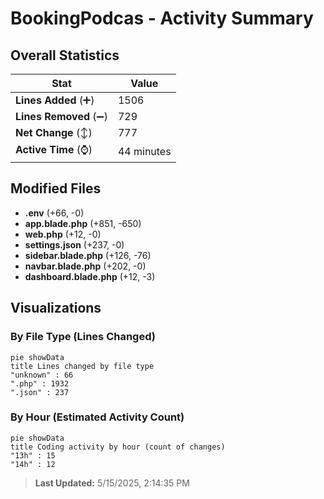 # BookingPodcas - Activity Summary 

## Overall Statistics

| Stat                   | Value                                                             |
| ---------------------- | ----------------------------------------------------------------- |
| **Lines Added** (➕)   | 1506                                          |
| **Lines Removed** (➖) | 729                                        |
| **Net Change** (↕)    | 777                |
| **Active Time** (⌚)   | 44 minutes |


## Modified Files
- **.env** (+66, -0)
- **app.blade.php** (+851, -650)
- **web.php** (+12, -0)
- **settings.json** (+237, -0)
- **sidebar.blade.php** (+126, -76)
- **navbar.blade.php** (+202, -0)
- **dashboard.blade.php** (+12, -3)

## Visualizations

### By File Type (Lines Changed)

```mermaid
pie showData
title Lines changed by file type
"unknown" : 66
".php" : 1932
".json" : 237
```

### By Hour (Estimated Activity Count)

```mermaid
pie showData
title Coding activity by hour (count of changes)
"13h" : 15
"14h" : 12
```


> **Last Updated:** 5/15/2025, 2:14:35 PM